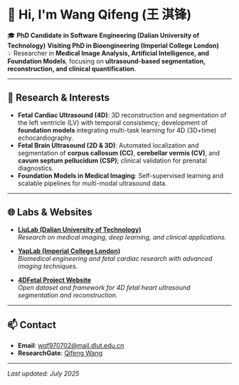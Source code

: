 # 👋 Hi, I'm Wang Qifeng (王 淇锋)

🎓 **PhD Candidate in Software Engineering (Dalian University of Technology)**
   **Visiting PhD in Bioengineering (Imperial College London)**  
💡 Researcher in **Medical Image Analysis, Artificial Intelligence, and Foundation Models**, focusing on **ultrasound-based segmentation, reconstruction, and clinical quantification**.

---

## 🔬 Research & Interests
- **Fetal Cardiac Ultrasound (4D)**: 3D reconstruction and segmentation of the left ventricle (LV) with temporal consistency; development of **foundation models** integrating multi-task learning for 4D (3D+time) echocardiography.  
- **Fetal Brain Ultrasound (2D & 3D)**: Automated localization and segmentation of **corpus callosum (CC)**, **cerebellar vermis (CV)**, and **cavum septum pellucidum (CSP)**; clinical validation for prenatal diagnostics.  
- **Foundation Models in Medical Imaging**: Self-supervised learning and scalable pipelines for multi-modal ultrasound data.

---

## 🌐 Labs & Websites
- [**LiuLab (Dalian University of Technology)**](https://dutliulab.github.io/LabWeb/LabHome/LabHome.htm)  
  *Research on medical imaging, deep learning, and clinical applications.*  

- [**YapLab (Imperial College London)**](https://yaplab.github.io/LabHome.htm)  
  *Biomedical engineering and fetal cardiac research with advanced imaging techniques.*  

- [**4DFetal Project Website**](https://4dfetal.example.com)  
  *Open dataset and framework for 4D fetal heart ultrasound segmentation and reconstruction.*

---

## 📫 Contact
- **Email**: wqf970702@mail.dlut.edu.cn  
- **ResearchGate**: [Qifeng Wang](https://www.researchgate.net/profile/Qifeng-Wang-9?ev=hdr_xprf)

---

*Last updated: July 2025*
